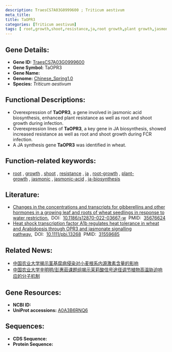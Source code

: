 ```yaml
---
description: TraesCS7A03G0999600 ; Triticum aestivum
meta_title:
title: TaOPR3
categories: [Triticum aestivum]
tags: [ root,growth,shoot,resistance,ja,root growth,plant growth,jasmonic,jasmonic acid,ja biosynthesis ]
---
```


## Gene Details:
- **Gene ID:**	[TraesCS7A03G0999600](https://ensembl.gramene.org/Triticum_aestivum/Gene/Summary?g=TraesCS7A03G0999600)
- **Gene Symbol:** TaOPR3
- **Gene Name:** 
- **Genome:** [Chinese_Spring1.0](https://ensembl.gramene.org/Triticum_aestivum/Info/Index)
- **Species:** *Triticum aestivum*

## Functional Descriptions:
   - Overexpression of **TaOPR3**, a gene involved in jasmonic acid biosynthesis, enhanced plant resistance as well as root and shoot growth during infection.
   - Overexpression lines of **TaOPR3**, a key gene in JA biosynthesis, showed increased resistance as well as root and shoot growth during FCR infection.
   - A JA synthesis gene **TaOPR3** was identified in wheat.

## Function-related keywords:
   - [root](/tags/root/)&nbsp;,&nbsp;[growth](/tags/growth/)&nbsp;,&nbsp;[shoot](/tags/shoot/)&nbsp;,&nbsp;[resistance](/tags/resistance/)&nbsp;,&nbsp;[ja](/tags/ja/)&nbsp;,&nbsp;[root-growth](/tags/root-growth/)&nbsp;,&nbsp;[plant-growth](/tags/plant-growth/)&nbsp;,&nbsp;[jasmonic](/tags/jasmonic/)&nbsp;,&nbsp;[jasmonic-acid](/tags/jasmonic-acid/)&nbsp;,&nbsp;[ja-biosynthesis](/tags/ja-biosynthesis/)

## Literature:
   - [Changes in the concentrations and transcripts for gibberellins and other hormones in a growing leaf and roots of wheat seedlings in response to water restriction.]( https://www.sciencedirect.com/science/article/pii/S2214514123000090)&nbsp;&nbsp;DOI:&nbsp;&nbsp;[10.1186/s12870-022-03667-w](https://www.sciencedirect.com/science/article/pii/S2214514123000090)&nbsp;&nbsp;PMID:&nbsp;&nbsp;[35676624](https://pubmed.ncbi.nlm.nih.gov/35676624/)
   - [Heat shock transcription factor A1b regulates heat tolerance in wheat and Arabidopsis through OPR3 and jasmonate signalling pathway.]( https://onlinelibrary.wiley.com/doi/10.1111/pbi.13268)&nbsp;&nbsp;DOI:&nbsp;&nbsp;[10.1111/pbi.13268](https://onlinelibrary.wiley.com/doi/10.1111/pbi.13268)&nbsp;&nbsp;PMID:&nbsp;&nbsp;[31559685](https://pubmed.ncbi.nlm.nih.gov/31559685/)

## Related News:
   - [中国农业大学揭示茎基腐病侵染对小麦根系内源激素含量的影响](https://mp.weixin.qq.com/s?__biz=MzIyOTY2NDYyNQ==&mid=2247566944&idx=3&sn=508218647c9449a649d9aa923efebcf6&chksm=e8bcb47edfcb3d68926bf8679cf57dac80ce040e05c279aa9c1141c9f504791a500794fe15bb&scene=27#wechat_redirect)
   - [中国农业大学辛明明/彭惠茹课题组揭示茉莉酸信号途径调节植物高温胁迫响应的分子机制](https://mp.weixin.qq.com/s?__biz=MzIyOTY2NDYyNQ==&mid=2247492986&idx=3&sn=adda34123fa2ca987647f439d3b6c372&chksm=e8bd9764dfca1e721c609da87e47aab502d90dfd70bd528ec9192b14cb45614cbe52d7183589&scene=27#wechat_redirect)

## Gene Resources:
- **NCBI ID:**  [](https://www.ncbi.nlm.nih.gov/gene/?term=)
- **UniProt accessions:** [A0A3B6RNQ6](https://www.uniprot.org/uniprotkb/A0A3B6RNQ6/entry)



## Sequences:
- **CDS Sequence:**
- **Protein Sequence:**
